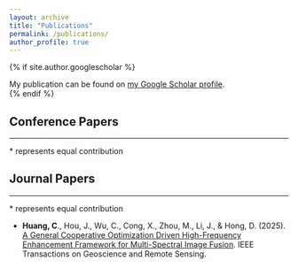 ```yaml
---
layout: archive
title: "Publications"
permalink: /publications/
author_profile: true
---
```


{% if site.author.googlescholar %}
  <div class="wordwrap">My publication can be found on <a href="{{site.author.googlescholar}}">my Google Scholar profile</a>.</div>
{% endif %}

<!-- {% include base_path %} -->

<!-- New style rendering if publication categories are defined -->
<!--
{% if site.publication_category %}
  {% for category in site.publication_category  %}
    {% assign title_shown = false %}
    {% for post in site.publications reversed %}
      {% if post.category != category[0] %}
        {% continue %}
      {% endif %}
      {% unless title_shown %}
        <h2>{{ category[1].title }}</h2><hr />
        {% assign title_shown = true %}
      {% endunless %}
      {% include archive-single.html %}
    {% endfor %}
  {% endfor %}
{% else %}
  {% for post in site.publications reversed %}
    {% include archive-single.html %}
  {% endfor %}
{% endif %}
-->


## Conference Papers
---
\* represents equal contribution


## Journal Papers
---
\* represents equal contribution

- **Huang, C**., Hou, J., Wu, C., Cong, X., Zhou, M., Li, J., & Hong, D. (2025). [A General Cooperative Optimization Driven High-Frequency Enhancement Framework for Multi-Spectral Image Fusion](https://ieeexplore.ieee.org/abstract/document/10897307). IEEE Transactions on Geoscience and Remote Sensing.


